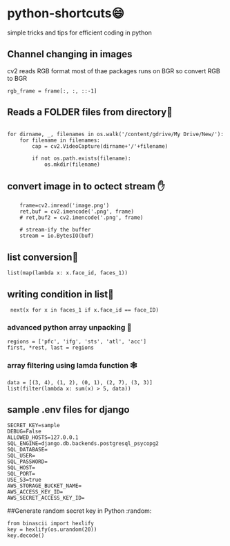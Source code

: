 # python-shortcuts:smile:
simple tricks and tips for efficient coding in python 

## Channel changing in images

cv2 reads RGB format most of thae packages runs on BGR so convert RGB to BGR

    rgb_frame = frame[:, :, ::-1]
    
 ## Reads a  FOLDER files from directory:bug:
````

for dirname, _, filenames in os.walk('/content/gdrive/My Drive/New/'):
    for filename in filenames:
        cap = cv2.VideoCapture(dirname+'/'+filename)
        
        if not os.path.exists(filename):
            os.mkdir(filename)
```` 
## convert image in to octect stream :hand:

````
    frame=cv2.imread('image.png')
    ret,buf = cv2.imencode('.png', frame)
    # ret,buf2 = cv2.imencode('.png', frame)

    # stream-ify the buffer
    stream = io.BytesIO(buf)
````
## list conversion:train:
````
list(map(lambda x: x.face_id, faces_1))

````

## writing condition in list:train:

````
 next(x for x in faces_1 if x.face_id == face_ID)
````

### advanced python array unpacking :handbag:
````
regions = ['pfc', 'ifg', 'sts', 'atl', 'acc']
first, *rest, last = regions
````
### array filtering using lamda function :spider_web:

````
data = [(3, 4), (1, 2), (0, 1), (2, 7), (3, 3)]
list(filter(lambda x: sum(x) > 5, data))
````
## sample .env files for django

````
SECRET_KEY=sample
DEBUG=False
ALLOWED_HOSTS=127.0.0.1
SQL_ENGINE=django.db.backends.postgresql_psycopg2
SQL_DATABASE=
SQL_USER=
SQL_PASSWORD=
SQL_HOST=
SQL_PORT=
USE_S3=true
AWS_STORAGE_BUCKET_NAME=
AWS_ACCESS_KEY_ID=
AWS_SECRET_ACCESS_KEY_ID=
````


##Generate random secret key in Python :random:

````
from binascii import hexlify
key = hexlify(os.urandom(20))
key.decode()
````

